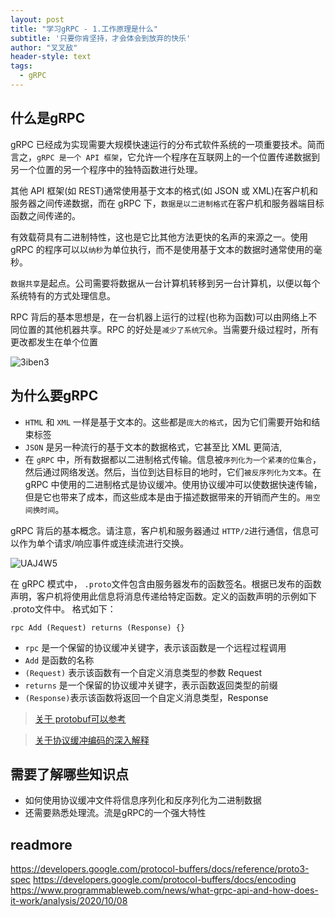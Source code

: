 ```yaml
---
layout: post
title: "学习gRPC - 1.工作原理是什么"
subtitle: '只要你肯坚持，才会体会到放弃的快乐'
author: "叉叉敌"
header-style: text
tags:
  - gRPC
---
```


## 什么是gRPC

gRPC 已经成为实现需要大规模快速运行的分布式软件系统的一项重要技术。简而言之，`gRPC 是一个 API 框架`，它允许一个程序在互联网上的一个位置传递数据到另一个位置的另一个程序中的独特函数进行处理。

其他 API 框架(如 REST)通常使用基于文本的格式(如 JSON 或 XML)在客户机和服务器之间传递数据，而在 gRPC 下，`数据是以二进制格式`在客户机和服务器端目标函数之间传递的。

有效载荷具有二进制特性，这也是它比其他方法更快的名声的来源之一。使用 gRPC 的程序可以以`纳秒`为单位执行，而不是使用基于文本的数据时通常使用的毫秒。


`数据共享`是起点。公司需要将数据从一台计算机转移到另一台计算机，以便以每个系统特有的方式处理信息。

RPC 背后的基本思想是，在一台机器上运行的过程(也称为函数)可以由网络上不同位置的其他机器共享。RPC 的好处是`减少了系统冗余`。当需要升级过程时，所有更改都发生在单个位置

![3iben3](https://gitee.com/chasays/mdPic/raw/master/uPic/3iben3.jpg)

## 为什么要gRPC

- `HTML` 和 `XML` 一样是基于文本的。这些都是`庞大的格式`，因为它们需要开始和结束标签
- `JSON` 是另一种流行的基于文本的数据格式，它甚至比 XML 更简洁,
- 在 `gRPC` 中，所有数据都以二进制格式传输。信息被`序列化为一个紧凑的位集合`，然后通过网络发送。然后，当位到达目标目的地时，它们`被反序列化为文本`。在 gRPC 中使用的二进制格式是协议缓冲。使用协议缓冲可以使数据快速传输，但是它也带来了成本，而这些成本是由于描述数据带来的开销而产生的。`用空间换时间`。

 gRPC 背后的基本概念。请注意，客户机和服务器通过 `HTTP/2`进行通信，信息可以作为单个请求/响应事件或连续流进行交换。

![UAJ4W5](https://gitee.com/chasays/mdPic/raw/master/uPic/UAJ4W5.jpg)

在 gRPC 模式中， `.proto`文件包含由服务器发布的函数签名。根据已发布的函数声明，客户机将使用此信息将消息传递给特定函数。定义的函数声明的示例如下 .proto文件中。
格式如下：

```
rpc Add (Request) returns (Response) {}

```

-  `rpc` 是一个保留的协议缓冲关键字，表示该函数是一个远程过程调用 
- `Add` 是函数的名称
- `(Request)` 表示该函数有一个自定义消息类型的参数 Request
-  `returns` 是一个保留的协议缓冲关键字，表示函数返回类型的前缀
- `(Response)`表示该函数将返回一个自定义消息类型，Response

> [关于 protobuf可以参考 ](https://developers.google.com/protocol-buffers/docs/reference/proto3-spec)

> [关于协议缓冲编码的深入解释](https://developers.google.com/protocol-buffers/docs/encoding)

## 需要了解哪些知识点

- 如何使用协议缓冲文件将信息序列化和反序列化为二进制数据
- 还需要熟悉处理流。流是gRPC的一个强大特性



## readmore
https://developers.google.com/protocol-buffers/docs/reference/proto3-spec
https://developers.google.com/protocol-buffers/docs/encoding
https://www.programmableweb.com/news/what-grpc-api-and-how-does-it-work/analysis/2020/10/08

